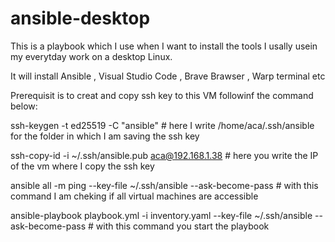 # ansible-desktop

This is a playbook which I use when I want to install the tools I usally usein my everytday work on a desktop Linux.

It will install Ansible , Visual Studio Code , Brave Brawser , Warp terminal etc

Prerequisit is to creat and copy ssh key to this VM followinf the command below:

ssh-keygen -t ed25519 -C "ansible" # here I write /home/aca/.ssh/ansible for the folder in which I am saving the ssh key

ssh-copy-id -i ~/.ssh/ansible.pub aca@192.168.1.38 # here you write the IP of the vm where I copy the ssh key

ansible all -m ping --key-file ~/.ssh/ansible --ask-become-pass # with this command I am cheking if all virtual machines are accessible

ansible-playbook playbook.yml -i inventory.yaml --key-file ~/.ssh/ansible --ask-become-pass # with this command you start the playbook
